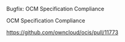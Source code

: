 Bugfix: OCM Specification Compliance

OCM Specification Compliance

https://github.com/owncloud/ocis/pull/11773
